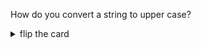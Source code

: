 How do you convert a string to upper case?

<details>
<summary>flip the card</summary>
<br>

```js
'use strict';

let language = 'JavaScript';

console.log(language.toUpperCase());
```

</details>

